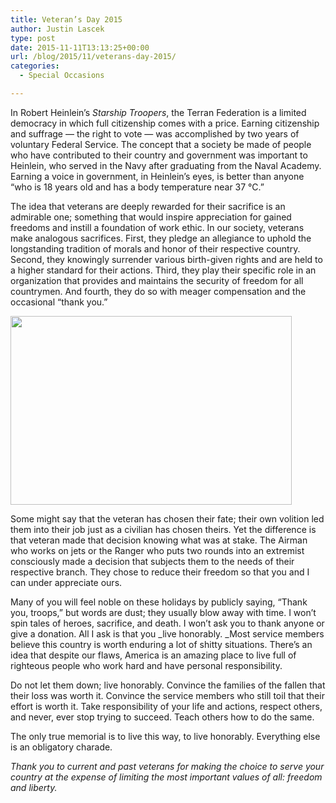 ```yaml
---
title: Veteran’s Day 2015
author: Justin Lascek
type: post
date: 2015-11-11T13:13:25+00:00
url: /blog/2015/11/veterans-day-2015/
categories:
  - Special Occasions

---
```

In Robert Heinlein&#8217;s _Starship Troopers_, the Terran Federation is a limited democracy in which full citizenship comes with a price. Earning citizenship and suffrage &#8212; the right to vote &#8212; was accomplished by two years of voluntary Federal Service. The concept that a society be made of people who have contributed to their country and government was important to Heinlein, who served in the Navy after graduating from the Naval Academy. Earning a voice in government, in Heinlein&#8217;s eyes, is better than anyone &#8220;who is 18 years old and has a body temperature near 37 °C.&#8221;

The idea that veterans are deeply rewarded for their sacrifice is an admirable one; something that would inspire appreciation for gained freedoms and instill a foundation of work ethic. In our society, veterans make analogous sacrifices. First, they pledge an allegiance to uphold the longstanding tradition of morals and honor of their respective country. Second, they knowingly surrender various birth-given rights and are held to a higher standard for their actions. Third, they play their specific role in an organization that provides and maintains the security of freedom for all countrymen. And fourth, they do so with meager compensation and the occasional &#8220;thank you.&#8221;

[<img data-attachment-id="7753" data-permalink="/blog/2012/09/remembering-911/2012-06-22_15-33-50_431/" data-orig-file="/2012/09/2012-06-22_15-33-50_431.jpg" data-orig-size="850,571" data-comments-opened="1" data-image-meta="{&quot;aperture&quot;:&quot;2.8&quot;,&quot;credit&quot;:&quot;&quot;,&quot;camera&quot;:&quot;DROID BIONIC&quot;,&quot;caption&quot;:&quot;&quot;,&quot;created_timestamp&quot;:&quot;0&quot;,&quot;copyright&quot;:&quot;&quot;,&quot;focal_length&quot;:&quot;4.6&quot;,&quot;iso&quot;:&quot;65535&quot;,&quot;shutter_speed&quot;:&quot;0.086613&quot;,&quot;title&quot;:&quot;&quot;}" data-image-title="2012-06-22_15-33-50_431" data-image-description="<p>The flag that was pulled from the twin tower wreckage on display in the FBI building</p>
" data-medium-file="/2012/09/2012-06-22_15-33-50_431-200x134.jpg" data-large-file="/2012/09/2012-06-22_15-33-50_431-450x302.jpg" class="size-large wp-image-7753 aligncenter" title="2012-06-22_15-33-50_431" src="/2012/09/2012-06-22_15-33-50_431-450x302.jpg" alt="" width="450" height="302" srcset="/2012/09/2012-06-22_15-33-50_431-450x302.jpg 450w, /2012/09/2012-06-22_15-33-50_431-150x100.jpg 150w, /2012/09/2012-06-22_15-33-50_431-200x134.jpg 200w, /2012/09/2012-06-22_15-33-50_431-446x300.jpg 446w, /2012/09/2012-06-22_15-33-50_431.jpg 850w" sizes="(max-width: 450px) 100vw, 450px" />][1]

Some might say that the veteran has chosen their fate; their own volition led them into their job just as a civilian has chosen theirs. Yet the difference is that veteran made that decision knowing what was at stake. The Airman who works on jets or the Ranger who puts two rounds into an extremist consciously made a decision that subjects them to the needs of their respective branch. They chose to reduce their freedom so that you and I can under appreciate ours.

Many of you will feel noble on these holidays by publicly saying, &#8220;Thank you, troops,&#8221; but words are dust; they usually blow away with time. I won’t spin tales of heroes, sacrifice, and death. I won’t ask you to thank anyone or give a donation. All I ask is that you _live honorably. _Most service members believe this country is worth enduring a lot of shitty situations. There’s an idea that despite our flaws, America is an amazing place to live full of righteous people who work hard and have personal responsibility.

Do not let them down; live honorably. Convince the families of the fallen that their loss was worth it. Convince the service members who still toil that their effort is worth it. Take responsibility of your life and actions, respect others, and never, ever stop trying to succeed. Teach others how to do the same.

The only true memorial is to live this way, to live honorably. Everything else is an obligatory charade.

_Thank you to current and past veterans for making the choice to serve your country at the expense of limiting the most important values of all: freedom and liberty._

 [1]: /blog/2012/09/remembering-911/
